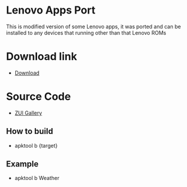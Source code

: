 # Lenovo Apps Port
This is modified version of some Lenovo apps, it was ported and can be installed to any devices that running other than that Lenovo ROMs

# Download link
- [Download](https://www.pling.com/p/1976709)

# Source Code
- [ZUI Gallery](https://github.com/AyraHikari/LenovoAppsPort/tree/main/ZuiGallery)

## How to build
- apktool b {target}

## Example
- apktool b Weather

